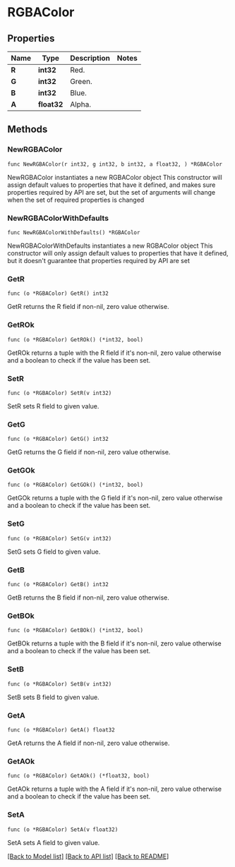 # RGBAColor

## Properties

Name | Type | Description | Notes
------------ | ------------- | ------------- | -------------
**R** | **int32** | Red. | 
**G** | **int32** | Green. | 
**B** | **int32** | Blue. | 
**A** | **float32** | Alpha. | 

## Methods

### NewRGBAColor

`func NewRGBAColor(r int32, g int32, b int32, a float32, ) *RGBAColor`

NewRGBAColor instantiates a new RGBAColor object
This constructor will assign default values to properties that have it defined,
and makes sure properties required by API are set, but the set of arguments
will change when the set of required properties is changed

### NewRGBAColorWithDefaults

`func NewRGBAColorWithDefaults() *RGBAColor`

NewRGBAColorWithDefaults instantiates a new RGBAColor object
This constructor will only assign default values to properties that have it defined,
but it doesn't guarantee that properties required by API are set

### GetR

`func (o *RGBAColor) GetR() int32`

GetR returns the R field if non-nil, zero value otherwise.

### GetROk

`func (o *RGBAColor) GetROk() (*int32, bool)`

GetROk returns a tuple with the R field if it's non-nil, zero value otherwise
and a boolean to check if the value has been set.

### SetR

`func (o *RGBAColor) SetR(v int32)`

SetR sets R field to given value.


### GetG

`func (o *RGBAColor) GetG() int32`

GetG returns the G field if non-nil, zero value otherwise.

### GetGOk

`func (o *RGBAColor) GetGOk() (*int32, bool)`

GetGOk returns a tuple with the G field if it's non-nil, zero value otherwise
and a boolean to check if the value has been set.

### SetG

`func (o *RGBAColor) SetG(v int32)`

SetG sets G field to given value.


### GetB

`func (o *RGBAColor) GetB() int32`

GetB returns the B field if non-nil, zero value otherwise.

### GetBOk

`func (o *RGBAColor) GetBOk() (*int32, bool)`

GetBOk returns a tuple with the B field if it's non-nil, zero value otherwise
and a boolean to check if the value has been set.

### SetB

`func (o *RGBAColor) SetB(v int32)`

SetB sets B field to given value.


### GetA

`func (o *RGBAColor) GetA() float32`

GetA returns the A field if non-nil, zero value otherwise.

### GetAOk

`func (o *RGBAColor) GetAOk() (*float32, bool)`

GetAOk returns a tuple with the A field if it's non-nil, zero value otherwise
and a boolean to check if the value has been set.

### SetA

`func (o *RGBAColor) SetA(v float32)`

SetA sets A field to given value.



[[Back to Model list]](../README.md#documentation-for-models) [[Back to API list]](../README.md#documentation-for-api-endpoints) [[Back to README]](../README.md)


